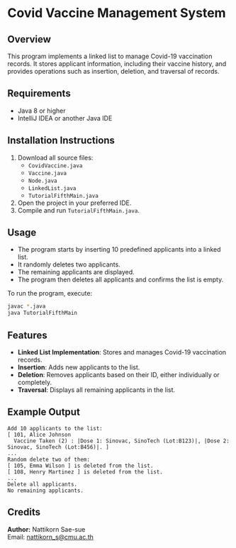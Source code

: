 # Covid Vaccine Management System  

## Overview  
This program implements a linked list to manage Covid-19 vaccination records. It stores applicant information, including their vaccine history, and provides operations such as insertion, deletion, and traversal of records.  

## Requirements  
- Java 8 or higher  
- IntelliJ IDEA or another Java IDE  

## Installation Instructions  
1. Download all source files:  
   - `CovidVaccine.java`  
   - `Vaccine.java`  
   - `Node.java`  
   - `LinkedList.java`  
   - `TutorialFifthMain.java`  
2. Open the project in your preferred IDE.  
3. Compile and run `TutorialFifthMain.java`.  

## Usage  
- The program starts by inserting 10 predefined applicants into a linked list.  
- It randomly deletes two applicants.  
- The remaining applicants are displayed.  
- The program then deletes all applicants and confirms the list is empty.  

To run the program, execute:  
```bash
javac *.java
java TutorialFifthMain
```  

## Features  
- **Linked List Implementation**: Stores and manages Covid-19 vaccination records.  
- **Insertion**: Adds new applicants to the list.  
- **Deletion**: Removes applicants based on their ID, either individually or completely.  
- **Traversal**: Displays all remaining applicants in the list.  

## Example Output  
```
Add 10 applicants to the list:  
[ 101, Alice Johnson  
  Vaccine Taken (2) : |Dose 1: Sinovac, SinoTech (Lot:B123)|, |Dose 2: Sinovac, SinoTech (Lot:B456)|. ]  
...  
Random delete two of them:  
[ 105, Emma Wilson ] is deleted from the list.  
[ 108, Henry Martinez ] is deleted from the list.  
...  
Delete all applicants.  
No remaining applicants.  
```  

## Credits  
**Author:** Nattikorn Sae-sue  
Email: nattikorn_s@cmu.ac.th  
